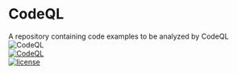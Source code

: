 # CodeQL
A repository containing code examples to be analyzed by CodeQL  
![CodeQL](https://github.com/houssamkhalifeh/CodeQL/actions/workflows/codeql.yml/badge.svg)  
[![CodeQL](https://github.com/houssamkhalifeh/CodeQL/actions/workflows/codeql.yml/badge.svg?event=issues)](https://github.com/houssamkhalifeh/CodeQL/actions/workflows/codeql.yml)  
[![license](https://img.shields.io/github/license/houssamkhalifeh/CodeQL.svg?style=flat-square)](https://github.com/houssamkhalifeh/CodeQL/blob/main/LICENSE)

